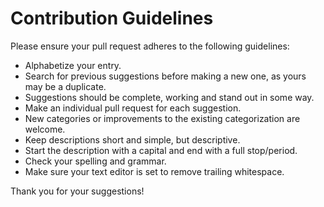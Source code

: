 # Contribution Guidelines

Please ensure your pull request adheres to the following guidelines:

-   Alphabetize your entry.
-   Search for previous suggestions before making a new one, as yours may be a duplicate.
-   Suggestions should be complete, working and stand out in some way.
-   Make an individual pull request for each suggestion.
-   New categories or improvements to the existing categorization are welcome.
-   Keep descriptions short and simple, but descriptive.
-   Start the description with a capital and end with a full stop/period.
-   Check your spelling and grammar.
-   Make sure your text editor is set to remove trailing whitespace.

Thank you for your suggestions!
